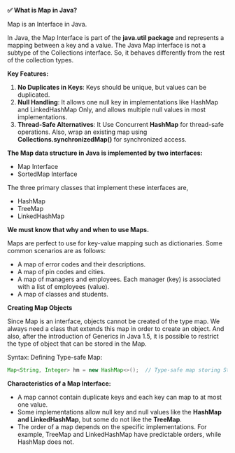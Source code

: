 
**✅ What is Map in Java?**

Map is an Interface in Java. 

In Java, the Map Interface is part of the **java.util package** and represents a mapping between a key and a value. 
The Java Map interface is not a subtype of the Collections interface. 
So, it behaves differently from the rest of the collection types.

**Key Features:**

1. **No Duplicates in Keys**: Keys should be unique, but values can be duplicated.
2. **Null Handling**: It allows one null key in implementations like HashMap and LinkedHashMap Only, and allows multiple null values in most implementations.
3. **Thread-Safe Alternatives**: It Use Concurrent **HashMap** for thread-safe operations. Also, wrap an existing map using **Collections.synchronizedMap()** for synchronized access.

**The Map data structure in Java is implemented by two interfaces:**

- Map Interface
- SortedMap Interface

The three primary classes that implement these interfaces are,

- HashMap
- TreeMap
- LinkedHashMap

**We must know that why and when to use Maps.**

Maps are perfect to use for key-value mapping such as dictionaries. Some common scenarios are as follows: 

- A map of error codes and their descriptions.
-  A map of pin codes and cities.
- A map of managers and employees. Each manager (key) is associated with a list of employees (value).
- A map of classes and students.

**Creating Map Objects**

Since Map is an interface, objects cannot be created of the type map. 
We always need a class that extends this map in order to create an object. 
And also, after the introduction of Generics in Java 1.5, it is possible to restrict the type of object that can be stored in the Map. 

Syntax: Defining Type-safe Map:
```java
Map<String, Integer> hm = new HashMap<>();  // Type-safe map storing String keys and Integer values
```

**Characteristics of a Map Interface:**
- A map cannot contain duplicate keys and each key can map to at most one value.
- Some implementations allow null key and null values like the **HashMap and LinkedHashMap**, but some do not like the **TreeMap**.
- The order of a map depends on the specific implementations. For example, TreeMap and LinkedHashMap have predictable orders, while HashMap does not.

  


